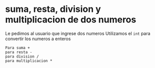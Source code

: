 # suma, resta, division y multiplicacion de dos numeros
Le pedimos al usuario que ingrese dos numeros
Utilizamos el `int` para convertir los numeros a enteros
```
Para suma +
para resta -
para division /
para multiplicacion *
```
